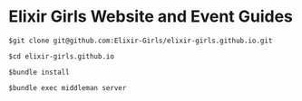 # Elixir Girls Website and Event Guides

```$git clone git@github.com:Elixir-Girls/elixir-girls.github.io.git```

```$cd elixir-girls.github.io```

```$bundle install```

```$bundle exec middleman server```
